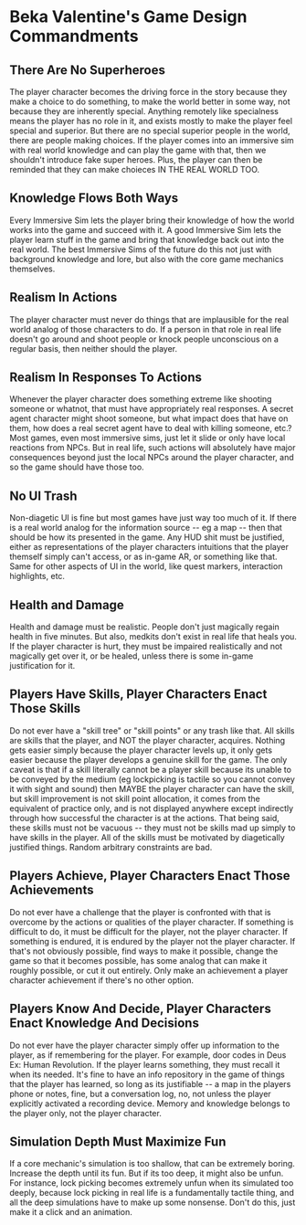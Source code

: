 # Beka Valentine's Game Design Commandments

## There Are No Superheroes

The player character becomes the driving force in the story because they make a choice to do something, to make the world better in some way, not because they are inherently special. Anything remotely like specialness means the player has no role in it, and exists mostly to make the player feel special and superior. But there are no special superior people in the world, there are people making choices. If the player comes into an immersive sim with real world knowledge and can play the game with that, then we shouldn't introduce fake super heroes. Plus, the player can then be reminded that they can make choieces IN THE REAL WORLD TOO.

## Knowledge Flows Both Ways

Every Immersive Sim lets the player bring their knowledge of how the world works into the game and succeed with it. A good Immersive Sim lets the player learn stuff in the game and bring that knowledge back out into the real world. The best Immersive Sims of the future do this not just with background knowledge and lore, but also with the core game mechanics themselves.

## Realism In Actions

The player character must never do things that are implausible for the real world analog of those characters to do. If a person in that role in real life doesn't go around and shoot people or knock people unconscious on a regular basis, then neither should the player.

## Realism In Responses To Actions

Whenever the player character does something extreme like shooting someone or whatnot, that must have appropriately real responses. A secret agent character might shoot someone, but what impact does that have on them, how does a real secret agent have to deal with killing someone, etc.? Most games, even most immersive sims, just let it slide or only have local reactions from NPCs. But in real life, such actions will absolutely have major consequences beyond just the local NPCs around the player character, and so the game should have those too.

## No UI Trash

Non-diagetic UI is fine but most games have just way too much of it. If there is a real world analog for the information source -- eg a map -- then that should be how its presented in the game. Any HUD shit must be justified, either as representations of the player characters intuitions that the player themself simply can't access, or as in-game AR, or something like that. Same for other aspects of UI in the world, like quest markers, interaction highlights, etc.

## Health and Damage

Health and damage must be realistic. People don't just magically regain health in five minutes. But also, medkits don't exist in real life that heals you. If the player character is hurt, they must be impaired realistically and not magically get over it, or be healed, unless there is some in-game justification for it.

## Players Have Skills, Player Characters Enact Those Skills

Do not ever have a "skill tree" or "skill points" or any trash like that. All skills are skills that the player, and NOT the player character, acquires. Nothing gets easier simply because the player character levels up, it only gets easier because the player develops a genuine skill for the game. The only caveat is that if a skill literally cannot be a player skill because its unable to be conveyed by the medium (eg lockpicking is tactile so you cannot convey it with sight and sound) then MAYBE the player character can have the skill, but skill improvement is not skill point allocation, it comes from the equivalent of practice only, and is not displayed anywhere except indirectly through how successful the character is at the actions. That being said, these skills must not be vacuous -- they must not be skills mad up simply to have skills in the player. All of the skills must be motivated by diagetically justified things. Random arbitrary constraints are bad.

## Players Achieve, Player Characters Enact Those Achievements

Do not ever have a challenge that the player is confronted with that is overcome by the actions or qualities of the player character. If something is difficult to do, it must be difficult for the player, not the player character. If something is endured, it is endured by the player not the player character. If that's not obviously possible, find ways to make it possible, change the game so that it becomes possible, has some analog that can make it roughly possible, or cut it out entirely. Only make an achievement a player character achievement if there's no other option.

## Players Know And Decide, Player Characters Enact Knowledge And Decisions

Do not ever have the player character simply offer up information to the player, as if remembering for the player. For example, door codes in Deus Ex: Human Revolution. If the player learns something, they must recall it when its needed. It's fine to have an info repository in the game of things that the player has learned, so long as its justifiable -- a map in the players phone or notes, fine, but a conversation log, no, not unless the player explicitly activated a recording device. Memory and knowledge belongs to the player only, not the player character.

## Simulation Depth Must Maximize Fun

If a core mechanic's simulation is too shallow, that can be extremely boring. Increase the depth until its fun. But if its too deep, it might also be unfun. For instance, lock picking becomes extremely unfun when its simulated too deeply, because lock picking in real life is a fundamentally tactile thing, and all the deep simulations have to make up some nonsense. Don't do this, just make it a click and an animation.
